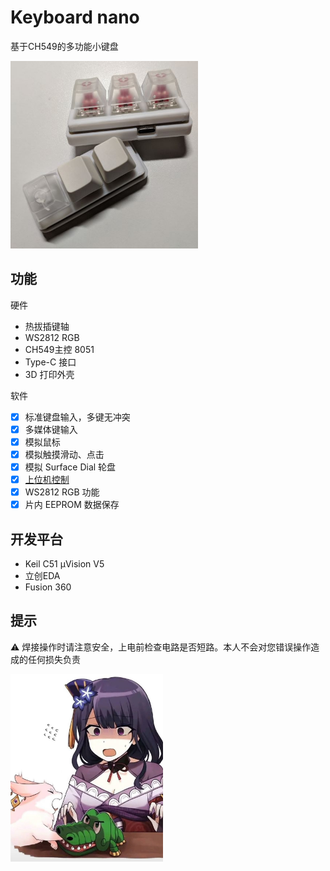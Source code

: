 # Keyboard nano

基于CH549的多功能小键盘

<img src="./IMG/1.jpg" height="300" width="300"/>


## 功能

硬件

- 热拔插键轴
- WS2812 RGB
- CH549主控 8051
- Type-C 接口
- 3D 打印外壳

软件

- [x] 标准键盘输入，多键无冲突
- [x] 多媒体键输入
- [x] 模拟鼠标
- [x] 模拟触摸滑动、点击
- [x] 模拟 Surface Dial 轮盘
- [x] [上位机控制](https://github.com/Jackadminx/Keyboard_nano_client)
- [x] WS2812 RGB 功能
- [x] 片内 EEPROM 数据保存

## 开发平台

- Keil C51 µVision V5
- 立创EDA
- Fusion 360

## 提示

⚠ 焊接操作时请注意安全，上电前检查电路是否短路。本人不会对您错误操作造成的任何损失负责

<img src="./IMG/3.jpg" height="300"/>
